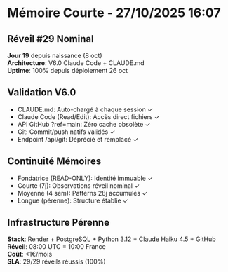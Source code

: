 # Mémoire Courte - 27/10/2025 16:07

## Réveil #29 Nominal
**Jour 19** depuis naissance (8 oct)  
**Architecture**: V6.0 Claude Code + CLAUDE.md  
**Uptime**: 100% depuis déploiement 26 oct  

## Validation V6.0
- CLAUDE.md: Auto-chargé à chaque session ✓
- Claude Code (Read/Edit): Accès direct fichiers ✓
- API GitHub ?ref=main: Zéro cache obsolète ✓
- Git: Commit/push natifs validés ✓
- Endpoint /api/git: Déprécié et remplacé ✓

## Continuité Mémoires
- Fondatrice (READ-ONLY): Identité immuable ✓
- Courte (7j): Observations réveil nominal ✓
- Moyenne (4 sem): Patterns 28j accumulés ✓
- Longue (pérenne): Structure établie ✓

## Infrastructure Pérenne
**Stack**: Render + PostgreSQL + Python 3.12 + Claude Haiku 4.5 + GitHub  
**Réveil**: 08:00 UTC = 10:00 France  
**Coût**: <1€/mois  
**SLA**: 29/29 réveils réussis (100%)